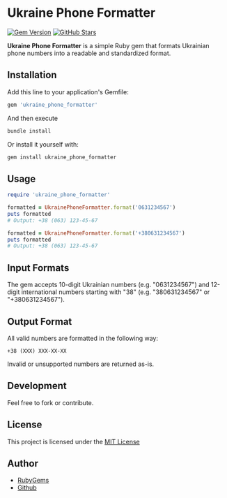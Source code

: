 # Ukraine Phone Formatter

[![Gem Version](https://badge.fury.io/rb/ukraine_phone_formatter.svg?icon=si%3Arubygems&icon_color=%23ffffff)](https://rubygems.org/gems/ukraine_phone_formatter)
[![GitHub Stars](https://img.shields.io/github/stars/stkossman/ukraine_phone_formatter?style=social)](https://github.com/stkossman/ukraine_phone_formatter)

**Ukraine Phone Formatter** is a simple Ruby gem that formats Ukrainian phone numbers into a readable and standardized format.

## Installation

Add this line to your application's Gemfile:

```ruby
gem 'ukraine_phone_formatter'
```
And then execute
```bash
bundle install
```
Or install it yourself with:
```bash
gem install ukraine_phone_formatter
```

## Usage

```ruby
require 'ukraine_phone_formatter'

formatted = UkrainePhoneFormatter.format('0631234567')
puts formatted
# Output: +38 (063) 123-45-67

formatted = UkrainePhoneFormatter.format('+380631234567')
puts formatted
# Output: +38 (063) 123-45-67
```

## Input Formats
The gem accepts 10-digit Ukrainian numbers (e.g. "0631234567") and 12-digit international numbers starting with "38" (e.g. "380631234567" or "+380631234567").

## Output Format
All valid numbers are formatted in the following way:
```
+38 (XXX) XXX-XX-XX
```
Invalid or unsupported numbers are returned as-is.

## Development
Feel free to fork or contribute.

## License
This project is licensed under the [MIT License](LICENSE)

## Author
- [RubyGems](https://rubygems.org/profiles/kossman)
- [Github](https://github.com/stkossman)
